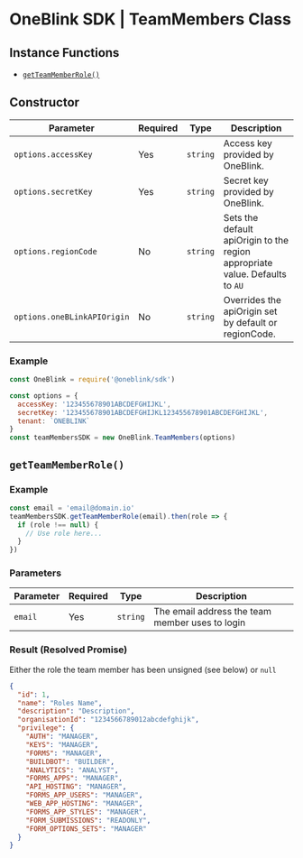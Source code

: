 # OneBlink SDK | TeamMembers Class

## Instance Functions

- [`getTeamMemberRole()`](#getteammemberrole)

## Constructor

| Parameter                   | Required | Type     | Description                                                                  |
| --------------------------- | -------- | -------- | ---------------------------------------------------------------------------- |
| `options.accessKey`         | Yes      | `string` | Access key provided by OneBlink.                                             |
| `options.secretKey`         | Yes      | `string` | Secret key provided by OneBlink.                                             |
| `options.regionCode`        | No       | `string` | Sets the default apiOrigin to the region appropriate value. Defaults to `AU` |
| `options.oneBLinkAPIOrigin` | No       | `string` | Overrides the apiOrigin set by default or regionCode.                        |

### Example

```javascript
const OneBlink = require('@oneblink/sdk')

const options = {
  accessKey: '123455678901ABCDEFGHIJKL',
  secretKey: '123455678901ABCDEFGHIJKL123455678901ABCDEFGHIJKL',
  tenant: `ONEBLINK`
}
const teamMembersSDK = new OneBlink.TeamMembers(options)
```

## `getTeamMemberRole()`

### Example

```javascript
const email = 'email@domain.io'
teamMembersSDK.getTeamMemberRole(email).then(role => {
  if (role !== null) {
    // Use role here...
  }
})
```

### Parameters

| Parameter | Required | Type     | Description                                     |
| --------- | -------- | -------- | ----------------------------------------------- |
| `email`   | Yes      | `string` | The email address the team member uses to login |

### Result (Resolved Promise)

Either the role the team member has been unsigned (see below) or `null`

```json
{
  "id": 1,
  "name": "Roles Name",
  "description": "Description",
  "organisationId": "1234566789012abcdefghijk",
  "privilege": {
    "AUTH": "MANAGER",
    "KEYS": "MANAGER",
    "FORMS": "MANAGER",
    "BUILDBOT": "BUILDER",
    "ANALYTICS": "ANALYST",
    "FORMS_APPS": "MANAGER",
    "API_HOSTING": "MANAGER",
    "FORMS_APP_USERS": "MANAGER",
    "WEB_APP_HOSTING": "MANAGER",
    "FORMS_APP_STYLES": "MANAGER",
    "FORM_SUBMISSIONS": "READONLY",
    "FORM_OPTIONS_SETS": "MANAGER"
  }
}
```
